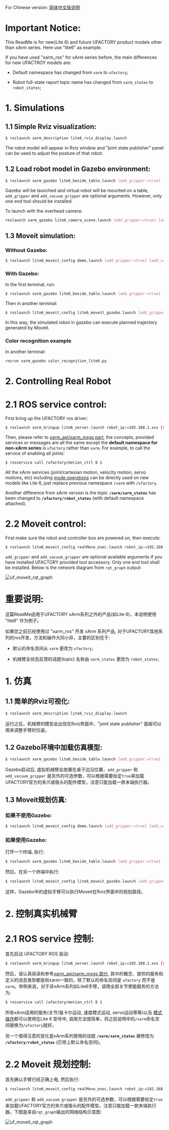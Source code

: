 For Chinese version: [简体中文版说明](#重要说明)

# Important Notice:
This ReadMe is for new(Lite 6) and future UFACTORY product models other than xArm series. Here use "lite6" as example.  

If you have used "xarm_ros" for xArm series before, the main differences for new UFACTROY models are:  

* Default namespace has changed from `xarm` to `ufactory`;  

* Robot full-state report topic name has changed from `xarm_states` to `robot_states`;   


# 1. Simulations

## 1.1 Simple Rviz visualization:  
```bash
$ roslaunch xarm_description lite6_rviz_display.launch
```
The robot model will appear in Rviz window and "joint state publisher" panel can be used to adjust the posture of that robot.  


## 1.2 Load robot model in Gazebo environment:
```bash
$ roslaunch xarm_gazebo lite6_beside_table.launch [add_gripper:=true] [add_vacuum_gripper:=true] 
```
Gazebo will be launched and virtual robot will be mounted on a table, `add_gripper` and `add_vacuum_gripper` are optional arguments. However, only one end tool should be installed.  

To launch with the overhead camera:
```bash
roslaunch xarm_gazebo lite6_camera_scene.launch [add_gripper:=true] [add_vacuum_gripper:=true]
```

## 1.3 Moveit simulation:

### Without Gazebo:
```bash
$ roslaunch lite6_moveit_config demo.launch [add_gripper:=true] [add_vacuum_gripper:=true]
```
### With Gazebo:
In the first terminal, run:
```bash
$ roslaunch xarm_gazebo lite6_beside_table.launch [add_gripper:=true] [add_vacuum_gripper:=true] 
```
Then in another terminal:
```bash
$ roslaunch lite6_moveit_config lite6_moveit_gazebo.launch [add_gripper:=true] [add_vacuum_gripper:=true] 
```
In this way, the simulated robot in gazebo can execute planned trajectory generated by Moveit. 
  
### Color recognition example
In another terminal:
```bash
rosrun xarm_gazebo color_recognition_lite6.py
```

# 2. Controlling Real Robot

# 2.1 ROS service control:
First bring up the UFACTORY ros driver:
```bash
$ roslaunch xarm_bringup lite6_server.launch robot_ip:=192.168.1.xxx (your robot IP)
```
Then, please refer to [xarm_api/xarm_msgs part](https://github.com/xArm-Developer/xarm_ros#57-xarm_apixarm_msgs), the concepts, provided services or messages are all the same except the **default namespace for non-xArm series** is `ufactory` rather than `xarm`. For example, to call the service of enabling all joints:
```bash
$ rosservice call /ufactory/motion_ctrl 8 1
```
All the xArm services (joint/cartesian motion, velocity motion, servo motions, etc) including [mode operations](https://github.com/xArm-Developer/xarm_ros#6-mode-change) can be directly used on new models like Lite 6, just replace previous namespace `/xarm` with `/ufactory`. 

Another difference from xArm version is the topic **`/xarm/xarm_states`** has been changed to **`/ufactory/robot_states`** (with default namespace attached).

# 2.2 Moveit control:
First make sure the robot and controller box are powered on, then execute:
```bash
$ roslaunch lite6_moveit_config realMove_exec.launch robot_ip:=192.168.1.xxx [add_gripper:=true] [add_vacuum_gripper:=true]
```
`add_gripper` and `add_vacuum_gripper` are optional available arguments if you have installed UFACTORY provided tool accessory. Only one end tool shall be installed. Below is the network diagram from `rqt_graph` output:  
  

![uf_moveit_rqt_graph](./doc/uf_moveit_rqt_graph.png) 



# 重要说明:

这篇ReadMe适用于UFACTORY xArm系列之外的产品(如Lite 6)，本说明使用 "lite6" 作为例子。  

如果您之前已经使用过 "xarm_ros" 开发 xArm 系列产品, 对于UFACTORY其他系列的ros开发，方法和操作大同小异，主要的区别在于:  

* 默认的命名空间从 `xarm` 更改为 `ufactory`;  

* 机械臂全状态反馈的话题(topic) 名称由 `xarm_states` 更改为 `robot_states`;   


# 1. 仿真

## 1.1 简单的Rviz可视化:  
```bash
$ roslaunch xarm_description lite6_rviz_display.launch
```
运行之后，机械臂的模型会出现在Rviz界面中，"joint state publisher" 面板可以用来调整手臂的位姿。  


## 1.2 Gazebo环境中加载仿真模型:
```bash
$ roslaunch xarm_gazebo lite6_beside_table.launch [add_gripper:=true] [add_vacuum_gripper:=true] 
```
Gazebo启动后, 虚拟机械臂会放置在桌子边沿位置，`add_gripper` 和 `add_vacuum_gripper` 是另外的可选参数，可以根据需要给定`true`来加载UFACTORY官方的夹爪或吸头的配件模型，注意只能加载一款末端执行器。  

## 1.3 Moveit规划仿真:

### 如果不使用Gazebo:
```bash
$ roslaunch lite6_moveit_config demo.launch [add_gripper:=true] [add_vacuum_gripper:=true]
```
### 如果使用Gazebo:
打开一个终端, 执行:
```bash
$ roslaunch xarm_gazebo lite6_beside_table.launch [add_gripper:=true] [add_vacuum_gripper:=true] 
```
然后，在另一个终端中执行:
```bash
$ roslaunch lite6_moveit_config lite6_moveit_gazebo.launch [add_gripper:=true] [add_vacuum_gripper:=true] 
```
这样，Gazebo中的虚拟手臂可以执行Moveit在Rviz界面中的规划路径。  
   

# 2. 控制真实机械臂

# 2.1 ROS service 控制:
首先启动 UFACTORY ROS 驱动:
```bash
$ roslaunch xarm_bringup lite6_server.launch robot_ip:=192.168.1.xxx (your robot IP)
```
然后，请认真阅读和参考[xarm_api/xarm_msgs 部分](https://github.com/xArm-Developer/xarm_ros/blob/master/ReadMe_cn.md#57-xarm_apixarm_msgs), 其中的概念、提供的服务和定义的消息类型都是和xarm一致的，除了默认的命名空间是 `ufactory` 而不是 `xarm`。举例来说，对于非xArm系列如Lite6手臂，调用全部关节使能服务的方法为:
```bash
$ rosservice call /ufactory/motion_ctrl 8 1
```
所有xArm适用的服务(关节/笛卡尔运动, 速度模式运动, servo运动等等)以及 [模式操作](https://github.com/xArm-Developer/xarm_ros/blob/master/ReadMe_cn.md#6-%E6%A8%A1%E5%BC%8F%E5%88%87%E6%8D%A2)都可以使用在Lite 6 型号中, 调用方法很简单，将之前说明中的`/xarm`命名空间替换为`/ufactory`就好。 

另一个值得注意的变化是xArm系列使用的话题 **`/xarm/xarm_states`** 被修改为 **`/ufactory/robot_states`** (已带上默认命名空间)。

# 2.2 Moveit 规划控制:
首先确认手臂已经正确上电, 然后执行:
```bash
$ roslaunch lite6_moveit_config realMove_exec.launch robot_ip:=192.168.1.xxx [add_gripper:=true] [add_vacuum_gripper:=true]
```
`add_gripper` 和 `add_vacuum_gripper` 是另外的可选参数，可以根据需要给定`true`来加载UFACTORY官方的夹爪或吸头的配件模型，注意只能加载一款末端执行器。下图是来自`rqt_graph`输出的网络结构示意图:  
  

![uf_moveit_rqt_graph](./doc/uf_moveit_rqt_graph.png) 
